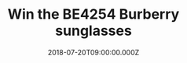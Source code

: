 ---
campaign-uuid: "c-f17219ce-999e-4b23-abbf-32cbc0a46b9a"
type: "Preview"
category: "Gifts"
date: "2018-07-20T09:00:00.000Z"
end-date: "2018-08-20T23:59:00.000Z"
disable-form: false
is_promoted: false
has_entry_page: true
title: "Win the BE4254 Burberry sunglasses"
competition-description: "<p>Since its inception in 1856, Burberry has extended its\
  \ signature trench coat collections to a versatile range of ready-to-wear and accessories,\
  \ embracing its quintessentially British style in each piece. </p>\r\n<p>The BE4254\
  \ sunglasses provide a comfortable fit and we want you to feel comfortable and stylish\
  \ at the same time. Don’t miss out the chance of winning the brand new BE4254 Burberry\
  \ sunglasses</p>\r\n<p>Feel smart with Burberry.</p>"
hero-header: "Win the BE4254 Burberry sunglasses"
terms-confirmation: "N/A"
banner-img: "https://assets.expresslyapp.com/asset-b9137de6-1dbd-49e2-96b8-1ec1eacdd6b0.jpg"
logo-left-href: "http://burberry.com"
logo-left-image: "https://assets.expresslyapp.com/6ba40880-9db3-417b-a9c7-8462b1079bf8-thumb.png"
logo-left-title: "Burberry"
bg-image-hero: "https://assets.expresslyapp.com/asset-823c732b-e6f6-4cd2-b491-1365df1cc1ba.jpg"
bg-image-first: "https://assets.expresslyapp.com/asset-2101aa49-6cfb-4ad5-91f9-6e00d6240598.jpg"
bg-image-second: "https://assets.expresslyapp.com/asset-cac704a5-f7bf-4dd6-8f99-3469e701cb26.jpg"
section1-content: "<p>Britain's most stratospheric fashion success, Burberry, combines\
  \ tradition with innovation.</p>\r\n<p>The luxury fashion house champions heritage\
  \ and craft through each of its collections. Burberry women's is no exception, as\
  \ the brand continues its innovation of the iconic trench coat & amazing accessories.</p>"
section2-content: "<p>Cut to a flattering pilot shape, the BE4254 sunglasses provide\
  \ a comfortable fit with their acetate build and refined nose bridge, while the\
  \ arms are decorated with a faded check print, adding understated luxury to casual\
  \ codes. The perfect gift for the summer. Enter the form below and feel the Burberry\
  \ experience through your eyes with the BE4254 sunglasses.</p>"
entry-title: "Win the BE4254 Burberry sunglasses"
entry-content: "Enter the draw to win the BE4254 Burberry sunglasses by completing\
  \ the form below before 23:59 on 20th of September 2018."
has-winner: false
prize-description: "BE4254 Burberry sunglasses"
special-conditions: "Multiple entries are allowed up to one every day."
---